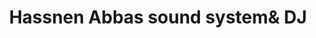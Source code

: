 ---
title: "Hassnen Abbas sound system& DJ"
url: /faisalabad/hassnen-abbas-sound-systemand-dj/
shop: music
---